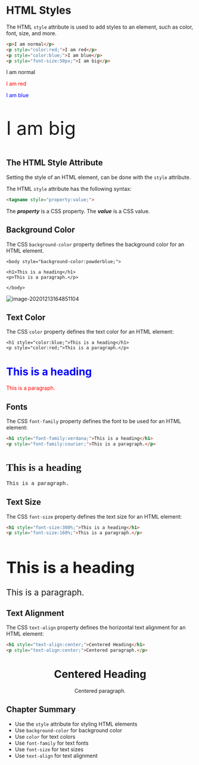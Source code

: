 # HTML Styles

The HTML `style` attribute is used to add styles to an element, such as color, font, size, and more.

```html
<p>I am normal</p>
<p style="color:red;">I am red</p>
<p style="color:blue;">I am blue</p>
<p style="font-size:50px;">I am big</p>
```

<p>I am normal</p>
<p style="color:red;">I am red</p>
<p style="color:blue;">I am blue</p>
<p style="font-size:50px;">I am big</p>





## The HTML Style Attribute

Setting the style of an HTML element, can be done with the `style` attribute.

The HTML `style` attribute has the following syntax:

```html
<tagname style="property:value;">
```

The ***property*** is a CSS property. The ***value*** is a CSS value.





## Background Color

The CSS `background-color` property defines the background color for an HTML element.

```
<body style="background-color:powderblue;">

<h1>This is a heading</h1>
<p>This is a paragraph.</p>

</body>
```

![image-20201213164851104](https://i.loli.net/2020/12/13/YbXSiEjtlhpO9FV.png)









## Text Color

The CSS `color` property defines the text color for an HTML element:

```
<h1 style="color:blue;">This is a heading</h1>
<p style="color:red;">This is a paragraph.</p>
```

<h1 style="color:blue;">This is a heading</h1>
<p style="color:red;">This is a paragraph.</p>





## Fonts

The CSS `font-family` property defines the font to be used for an HTML element:

```html
<h1 style="font-family:verdana;">This is a heading</h1>
<p style="font-family:courier;">This is a paragraph.</p>
```

<h1 style="font-family:verdana;">This is a heading</h1>
<p style="font-family:courier;">This is a paragraph.</p>







## Text Size

The CSS `font-size` property defines the text size for an HTML element:

```html
<h1 style="font-size:300%;">This is a heading</h1>
<p style="font-size:160%;">This is a paragraph.</p>
```

<h1 style="font-size:300%;">This is a heading</h1>
<p style="font-size:160%;">This is a paragraph.</p>





## Text Alignment

The CSS `text-align` property defines the horizontal text alignment for an HTML element:

```html
<h1 style="text-align:center;">Centered Heading</h1>
<p style="text-align:center;">Centered paragraph.</p>
```

<h1 style="text-align:center;">Centered Heading</h1>
<p style="text-align:center;">Centered paragraph.</p>





## Chapter Summary

- Use the `style` attribute for styling HTML elements
- Use `background-color` for background color
- Use `color` for text colors
- Use `font-family` for text fonts
- Use `font-size` for text sizes
- Use `text-align` for text alignment